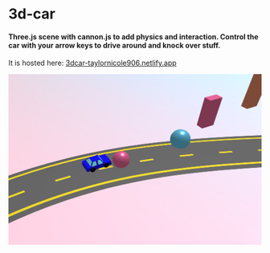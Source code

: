 # 3d-car

#### Three.js scene with cannon.js to add physics and interaction. Control the car with your arrow keys to drive around and knock over stuff.


It is hosted here: [3dcar-taylornicole906.netlify.app](https://3dcar-taylornicole906.netlify.app/)



![alt text](https://github.com/taylornicole906/3d-car/blob/main/Capture.JPG?raw=true)


